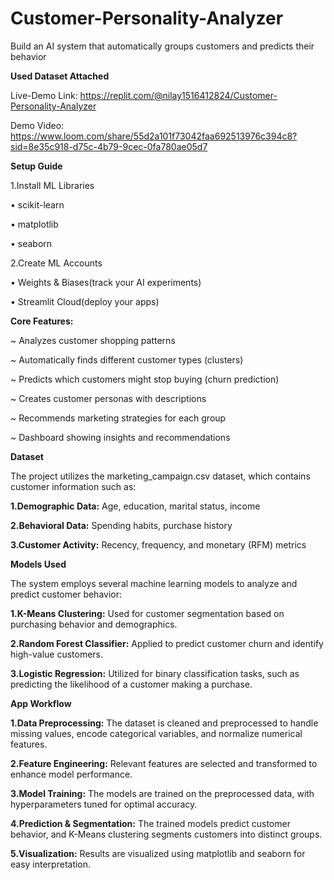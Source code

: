 # Customer-Personality-Analyzer
Build an AI system that automatically groups customers and predicts their behavior

**Used Dataset Attached**

Live-Demo Link: https://replit.com/@nilay1516412824/Customer-Personality-Analyzer

Demo Video: https://www.loom.com/share/55d2a101f73042faa692513976c394c8?sid=8e35c918-d75c-4b79-9cec-0fa780ae05d7





**Setup Guide**

1.Install ML Libraries

• scikit-learn

• matplotlib

• seaborn

2.Create ML Accounts

• Weights & Biases(track your AI experiments)

• Streamlit Cloud(deploy your apps)

**Core Features:**

~ Analyzes customer shopping patterns

~ Automatically finds different customer types (clusters)

~ Predicts which customers might stop buying (churn prediction)

~ Creates customer personas with descriptions

~ Recommends marketing strategies for each group

~ Dashboard showing insights and recommendations




**Dataset**

The project utilizes the marketing_campaign.csv dataset, which contains customer information such as:

**1.Demographic Data:** Age, education, marital status, income

**2.Behavioral Data:** Spending habits, purchase history

**3.Customer Activity:** Recency, frequency, and monetary (RFM) metrics




**Models Used**

The system employs several machine learning models to analyze and predict customer behavior:

**1.K-Means Clustering:** Used for customer segmentation based on purchasing behavior and demographics.

**2.Random Forest Classifier:** Applied to predict customer churn and identify high-value customers.

**3.Logistic Regression:** Utilized for binary classification tasks, such as predicting the likelihood of a customer making a purchase.

**App Workflow**




**1.Data Preprocessing:** The dataset is cleaned and preprocessed to handle missing values, encode categorical variables, and normalize numerical features.

**2.Feature Engineering:** Relevant features are selected and transformed to enhance model performance.

**3.Model Training:** The models are trained on the preprocessed data, with hyperparameters tuned for optimal accuracy.

**4.Prediction & Segmentation:** The trained models predict customer behavior, and K-Means clustering segments customers into distinct groups.

**5.Visualization:** Results are visualized using matplotlib and seaborn for easy interpretation.






